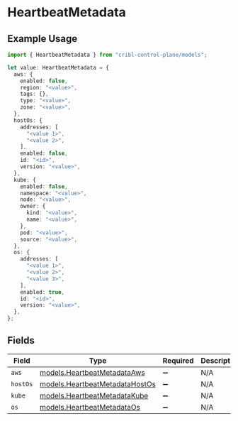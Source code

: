 # HeartbeatMetadata

## Example Usage

```typescript
import { HeartbeatMetadata } from "cribl-control-plane/models";

let value: HeartbeatMetadata = {
  aws: {
    enabled: false,
    region: "<value>",
    tags: {},
    type: "<value>",
    zone: "<value>",
  },
  hostOs: {
    addresses: [
      "<value 1>",
      "<value 2>",
    ],
    enabled: false,
    id: "<id>",
    version: "<value>",
  },
  kube: {
    enabled: false,
    namespace: "<value>",
    node: "<value>",
    owner: {
      kind: "<value>",
      name: "<value>",
    },
    pod: "<value>",
    source: "<value>",
  },
  os: {
    addresses: [
      "<value 1>",
      "<value 2>",
      "<value 3>",
    ],
    enabled: true,
    id: "<id>",
    version: "<value>",
  },
};
```

## Fields

| Field                                                                  | Type                                                                   | Required                                                               | Description                                                            |
| ---------------------------------------------------------------------- | ---------------------------------------------------------------------- | ---------------------------------------------------------------------- | ---------------------------------------------------------------------- |
| `aws`                                                                  | [models.HeartbeatMetadataAws](../models/heartbeatmetadataaws.md)       | :heavy_minus_sign:                                                     | N/A                                                                    |
| `hostOs`                                                               | [models.HeartbeatMetadataHostOs](../models/heartbeatmetadatahostos.md) | :heavy_minus_sign:                                                     | N/A                                                                    |
| `kube`                                                                 | [models.HeartbeatMetadataKube](../models/heartbeatmetadatakube.md)     | :heavy_minus_sign:                                                     | N/A                                                                    |
| `os`                                                                   | [models.HeartbeatMetadataOs](../models/heartbeatmetadataos.md)         | :heavy_minus_sign:                                                     | N/A                                                                    |